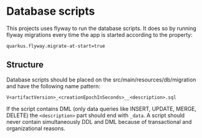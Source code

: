 # Database scripts
This projects uses flyway to run the database scripts. It does so by running flyway migrations every time the app is started according to the property:

```
quarkus.flyway.migrate-at-start=true
```

## Structure
Database scripts should be placed on the src/main/resources/db/migration and have the following name pattern:

```
V<artifactVersion>_<creationEpochInSeconds>__<description>.sql
```

If the script contains DML (only data queries like INSERT, UPDATE, MERGE, DELETE) the `<description>` part should end with `_data`. 
A script should never contain simultaneously DDL and DML because of transactional and organizational reasons.
